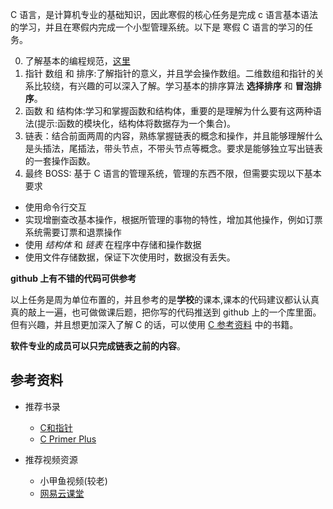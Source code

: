  C 语言，是计算机专业的基础知识，因此寒假的核心任务是完成 c 语言基本语法的学习，并且在寒假内完成一个小型管理系统。以下是
 寒假 C 语言的学习的任务。
 
   0. 了解基本的编程规范，[这里](./rule.pdf)
   1. 指针  数组 和 排序:了解指针的意义，并且学会操作数组。二维数组和指针的关系比较绕，有兴趣的可以深入了解。学习基本的排序算法 **选择排序** 和 **冒泡排序**。
   2. 函数  和 结构体:学习和掌握函数和结构体，重要的是理解为什么要有这两种语法(提示:函数的模块化，结构体将数据存为一个集合)。
   3. 链表：结合前面两周的内容，熟练掌握链表的概念和操作，并且能够理解什么是头插法，尾插法，带头节点，不带头节点等概念。要求是能够独立写出链表的一套操作函数。
   4. 最终 BOSS: 基于 C 语言的管理系统，管理的东西不限，但需要实现以下基本要求
  * 使用命令行交互 
  * 实现增删查改基本操作，根据所管理的事物的特性，增加其他操作，例如订票系统需要订票和退票操作 
  * 使用 *结构体* 和 *链表* 在程序中存储和操作数据
  * 使用文件存储数据，保证下次使用时，数据没有丢失。
  
  **github 上有不错的代码可供参考**
  

以上任务是周为单位布置的，并且参考的是**学校**的课本,课本的代码建议都认认真真的敲上一遍，也可做做课后题，把你写的代码推送到 github 上的一个库里面。但有兴趣，并且想更加深入了解 C 的话，可以使用 [C 参考资料](#参考资料) 中的书籍。

  **软件专业的成员可以只完成链表之前的内容**。
  
  
## 参考资料

*  推荐书录
   - [C和指针](http://book.douban.com/subject/3012360/)
   - [C Primer Plus](http://book.douban.com/subject/1240002/)
   
* 推荐视频资源
   - 小甲鱼视频(较老)
   - [网易云课堂](http://study.163.com/)
